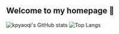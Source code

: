 ## Welcome to my homepage 👋

![kpyaoqi's GitHub stats](https://github-readme-stats.vercel.app/api?username=kpyaoqi&show_icons=true&theme=dracula&hide=contribs)  ![Top Langs](https://github-readme-stats.vercel.app/api/top-langs/?username=kpyaoqi&layout=compact&theme=tokyonight&show_owner=true)



<!--
**kpyaoqi/kpyaoqi** is a ✨ _special_ ✨ repository because its `README.md` (this file) appears on your GitHub profile.

Here are some ideas to get you started:

- 🔭 I’m currently working on ...
- 🌱 I’m currently learning ...
- 👯 I’m looking to collaborate on ...
- 🤔 I’m looking for help with ...
- 💬 Ask me about ...
- 📫 How to reach me: ...
- 😄 Pronouns: ...
- ⚡ Fun fact: ...
-->

